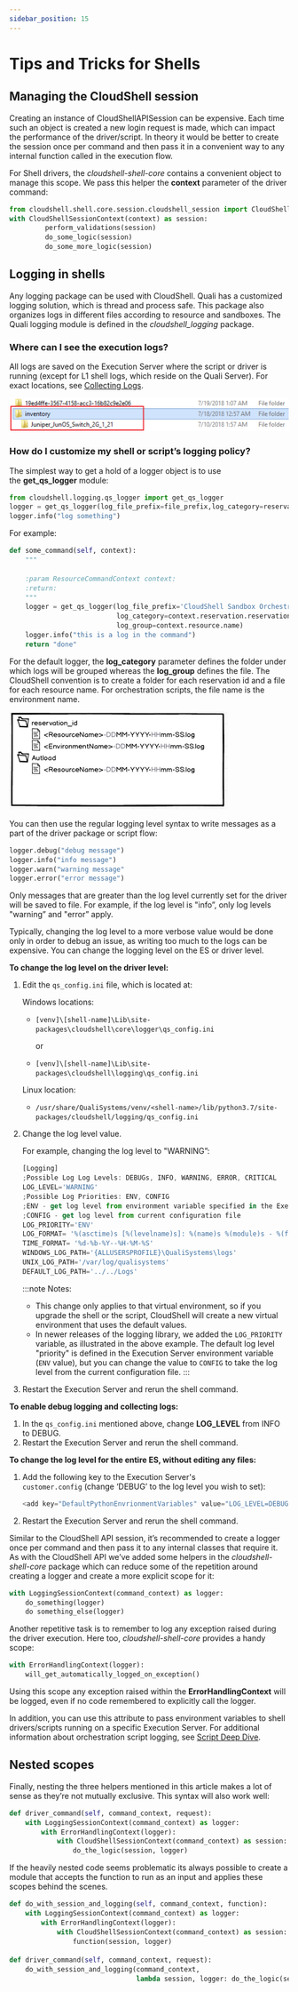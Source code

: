 ```yaml
---
sidebar_position: 15
---
```


# Tips and Tricks for Shells

## Managing the CloudShell session

Creating an instance of CloudShellAPISession can be expensive. Each time such an object is created a new login request is made, which can impact the performance of the driver/script. In theory it would be better to create the session once per command and then pass it in a convenient way to any internal function called in the execution flow.

For Shell drivers, the *cloudshell-shell-core* contains a convenient object to manage this scope. We pass this helper the **context** parameter of the driver command:

```python
from cloudshell.shell.core.session.cloudshell_session import CloudShellSessionContext
with CloudShellSessionContext(context) as session:
         perform_validations(session)
         do_some_logic(session)
         do_some_more_logic(session)
```

## Logging in shells

Any logging package can be used with CloudShell. Quali has a customized logging solution, which is thread and process safe. This package also organizes logs in different files according to resource and sandboxes. The Quali logging module is defined in the *cloudshell\_logging* package.

### Where can I see the execution logs?

All logs are saved on the Execution Server where the script or driver is running (except for L1 shell logs, which reside on the Quali Server). For exact locations, see [Collecting Logs](../../troubleshooting/troubleshooting-overview/collecting-logs.md).

![Log Structure](/Images/Devguide-shells/Shells-Tips-and-Tricks_553x66.png)

### How do I customize my shell or script’s logging policy?

The simplest way to get a hold of a logger object is to use the **get\_qs\_logger** module:

```python
from cloudshell.logging.qs_logger import get_qs_logger
logger = get_qs_logger(log_file_prefix=file_prefix,log_category=reservation_id,log_group=resource_name)
logger.info("log something")
```

For example:

```python
def some_command(self, context):
    """

    :param ResourceCommandContext context:
    :return:
    """
    logger = get_qs_logger(log_file_prefix='CloudShell Sandbox Orchestration',
                           log_category=context.reservation.reservation_id,
                           log_group=context.resource.name)
    logger.info("this is a log in the command")
    return "done"
```

For the default logger, the **log\_category** parameter defines the folder under which logs will be grouped whereas the **log\_group** defines the file. The CloudShell convention is to create a folder for each reservation id and a file for each resource name. For orchestration scripts, the file name is the environment name.

![Log Structure](/Images/Devguide-shells/Shells-Tips-and-Tricks_1.png)

You can then use the regular logging level syntax to write messages as a part of the driver package or script flow:

```python
logger.debug("debug message")
logger.info("info message")
logger.warn("warning message"
logger.error("error message")
```

Only messages that are greater than the log level currently set for the driver will be saved to file. For example, if the log level is "info”, only log levels "warning” and "error” apply.

Typically, changing the log level to a more verbose value would be done only in order to debug an issue, as writing too much to the logs can be expensive. You can change the logging level on the ES or driver level.

**To change the log level on the driver level:**

1. Edit the `qs_config.ini` file, which is located at:
    
    Windows locations:
    
    - `[venv]\[shell-name]\Lib\site-packages\cloudshell\core\logger\qs_config.ini`
        
        or
        
    
    - `[venv]\[shell-name]\Lib\site-packages\cloudshell\logging\qs_config.ini`
    
    Linux location:
    
    - `/usr/share/QualiSystems/venv/<shell-name>/lib/python3.7/site-packages/cloudshell/logging/qs_config.ini`
2. Change the log level value.
    
    For example, changing the log level to "WARNING”:
    
    ```javascript
    [Logging]
    ;Possible Log Log Levels: DEBUGs, INFO, WARNING, ERROR, CRITICAL
    LOG_LEVEL='WARNING'
    ;Possible Log Priorities: ENV, CONFIG
    ;ENV - get log level from environment variable specified in the Execution Server's customer.config
    ;CONFIG - get log level from current configuration file
    LOG_PRIORITY='ENV'
    LOG_FORMAT= '%(asctime)s [%(levelname)s]: %(name)s %(module)s - %(funcName)-20s %(message)s'
    TIME_FORMAT= '%d-%b-%Y--%H-%M-%S'
    WINDOWS_LOG_PATH='{ALLUSERSPROFILE}\QualiSystems\logs'
    UNIX_LOG_PATH='/var/log/qualisystems'
    DEFAULT_LOG_PATH='../../Logs'
    ```
    
    :::note Notes:
    - This change only applies to that virtual environment, so if you upgrade the shell or the script, CloudShell will create a new virtual environment that uses the default values.
    - In newer releases of the logging library, we added the `LOG_PRIORITY` variable, as illustrated in the above example. The default log level "priority" is defined in the Execution Server environment variable (`ENV` value), but you can change the value to `CONFIG` to take the log level from the current configuration file.
    :::
3. Restart the Execution Server and rerun the shell command.

**To enable debug logging and collecting logs:**

1. In the `qs_config.ini` mentioned above, change **LOG\_LEVEL** from INFO to DEBUG.
2. Restart the Execution Server and rerun the shell command.

**To change the log level for the entire ES, without editing any files:**

1. Add the following key to the Execution Server's `customer.config` (change ‘DEBUG’ to the log level you wish to set):
    
    ```javascript
    <add key="DefaultPythonEnvrionmentVariables" value="LOG_LEVEL=DEBUG"/>
    ```
    
2. Restart the Execution Server and rerun the shell command.

Similar to the CloudShell API session, it’s recommended to create a logger once per command and then pass it to any internal classes that require it. As with the CloudShell API we’ve added some helpers in the *cloudshell-shell-core* package which can reduce some of the repetition around creating a logger and create a more explicit scope for it:

```python
with LoggingSessionContext(command_context) as logger:
    do_something(logger)
    do something_else(logger)
```

Another repetitive task is to remember to log any exception raised during the driver execution. Here too, *cloudshell-shell-core* provides a handy scope:

```python
with ErrorHandlingContext(logger):
    will_get_automatically_logged_on_exception()
```

Using this scope any exception raised within the **ErrorHandlingContext** will be logged, even if no code remembered to explicitly call the logger.

In addition, you can use this attribute to pass environment variables to shell drivers/scripts running on a specific Execution Server. For additional information about orchestration script logging, see [Script Deep Dive](../develop-orch-scripts/script-deep-dive.md).

## Nested scopes

Finally, nesting the three helpers mentioned in this article makes a lot of sense as they’re not mutually exclusive. This syntax will also work well:

```python
def driver_command(self, command_context, request):
    with LoggingSessionContext(command_context) as logger:
        with ErrorHandlingContext(logger):
            with CloudShellSessionContext(command_context) as session:
                do_the_logic(session, logger)
```

If the heavily nested code seems problematic its always possible to create a module that accepts the function to run as an input and applies these scopes behind the scenes.

```python
def do_with_session_and_logging(self, command_context, function):
    with LoggingSessionContext(command_context) as logger:
        with ErrorHandlingContext(logger):
            with CloudShellSessionContext(command_context) as session:
                function(session, logger)

def driver_command(self, command_context, request):
    do_with_session_and_logging(command_context,
                                lambda session, logger: do_the_logic(session, logger))
```